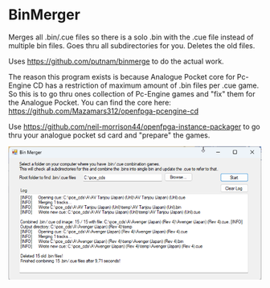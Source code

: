 # BinMerger
Merges all .bin/.cue files so there is a solo .bin with the .cue file instead of multiple bin files.
Goes thru all subdirectories for you. Deletes the old files.

Uses https://github.com/putnam/binmerge to do the actual work.

The reason this program exists is because Analogue Pocket core for Pc-Engine CD has a restriction of maximum amount of .bin files per .cue game. So this is to go thru ones collection of Pc-Engine games and "fix" them for the Analogue Pocket. You can find the core here: https://github.com/Mazamars312/openfpga-pcengine-cd

Use https://github.com/neil-morrison44/openfpga-instance-packager to go thru your analogue pocket sd card and "prepare" the games.

![Image of BinMerger](https://raw.githubusercontent.com/Elrinth/BinMerger/main/binmerger.png)
